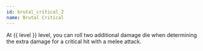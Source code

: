 ```yaml
---
id: brutal_critical_2
name: Brutal Critical
---
```

At {{ level }} level, you can roll two additional damage die when determining the extra damage for a critical hit with 
a melee attack. 